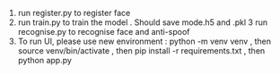 1. run register.py to register face
2. run train.py to train the model . Should save mode.h5 and .pkl
3 run recognise.py to recognise face and anti-spoof
4. To run UI, please use new environment : python -m venv venv , then source venv/bin/activate , then pip install -r requirements.txt , then python app.py